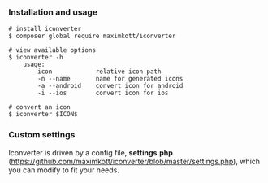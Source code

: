 ### Installation and usage

```
# install iconverter
$ composer global require maximkott/iconverter

# view available options
$ iconverter -h
    usage:
        icon            relative icon path
        -n --name       name for generated icons
        -a --android    convert icon for android
        -i --ios        convert icon for ios

# convert an icon
$ iconverter $ICON$
```

### Custom settings
Iconverter is driven by a config file, **settings.php** (https://github.com/maximkott/iconverter/blob/master/settings.php), which you can modify to fit your needs.
